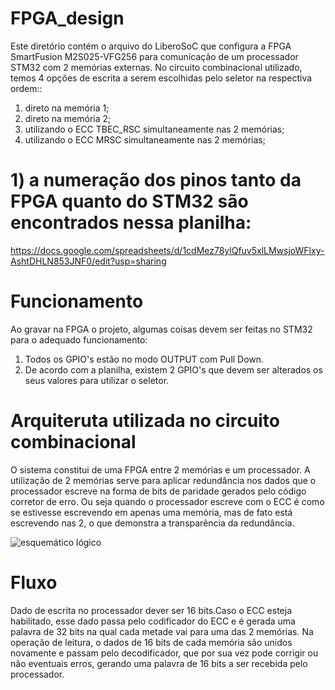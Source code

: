 # FPGA_design
Este diretório contém o arquivo do LiberoSoC que configura a FPGA SmartFusion M2S025-VFG256 para comunicação de um processador STM32 com 2 memórias externas.
No circuito combinacional utilizado, temos 4 opções de escrita a serem escolhidas pelo seletor na respectiva ordem:: 

1) direto na memória 1; 
2) direto na memória 2;
3) utilizando o ECC TBEC_RSC simultaneamente nas 2 memórias;
4)  utilizando o ECC MRSC simultaneamente nas 2 memórias;


# 1) a numeração dos pinos tanto da FPGA quanto do STM32 são encontrados nessa planilha: 
https://docs.google.com/spreadsheets/d/1cdMez78ylQfuv5xlLMwsjoWFlxy-AshtDHLN853JNF0/edit?usp=sharing

# Funcionamento

Ao gravar na FPGA o projeto, algumas coisas devem ser feitas no STM32 para o adequado funcionamento:

1) Todos os GPIO's estão no modo OUTPUT com Pull Down.
2) De acordo com a planilha, existem 2 GPIO's que devem ser alterados os seus valores para utilizar o seletor.

# Arquiteruta utilizada no circuito combinacional

O sistema constitui de uma FPGA entre 2 memórias e um processador. A utilização de 2 memórias serve para aplicar redundância nos dados que o processador escreve na forma de bits de paridade gerados pelo código corretor de erro. Ou seja quando o processador escreve com o ECC é como se estivesse escrevendo em apenas uma memória, mas de fato está escrevendo nas 2, o que demonstra a transparência da redundância.

![esquemático lógico](https://github.com/Nascerr/FPGA_design/blob/main/Diagrama%201%20mem%C3%B3ria.drawio%20(1).png)

# Fluxo

Dado de escrita no processador dever ser 16 bits.Caso o ECC esteja habilitado, esse dado passa pelo codificador do ECC e é gerada uma palavra de 32 bits na qual cada metade vai para uma das 2 memórias.
Na operação de leitura, o dados de 16 bits de cada memória são unidos novamente e passam pelo decodificador, que por sua vez pode corrigir ou não eventuais erros, gerando uma palavra de 16 bits a ser recebida pelo processador.





